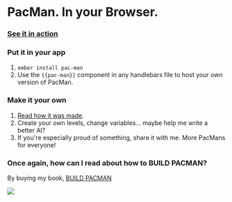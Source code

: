 # PacMan.  In your Browser.

### [See it in action](https://www.emberscreencasts.com/pacman)

### Put it in your app

1. `ember install pac-man`
2. Use the `{{pac-man}}` component in any handlebars file to host your own version of PacMan.

### Make it your own

1. [Read how it was made](https://leanpub.com/buildpacman).
2. Create your own levels, change variables... maybe help me write a better AI?
3. If you're especially proud of something, share it with me.  More PacMans for everyone!

### Once again, how can I read about how to BUILD PACMAN?

By buying my book, [BUILD PACMAN](https://leanpub.com/buildpacman)

[![](https://s3.amazonaws.com/titlepages.leanpub.com/buildpacman/hero?1457936060)](https://leanpub.com/buildpacman)
